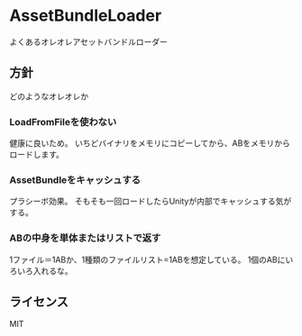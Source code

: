 # AssetBundleLoader
よくあるオレオレアセットバンドルローダー

## 方針
どのようなオレオレか

### LoadFromFileを使わない
健康に良いため。
いちどバイナリをメモリにコピーしてから、ABをメモリからロードします。

### AssetBundleをキャッシュする
プラシーボ効果。
そもそも一回ロードしたらUnityが内部でキャッシュする気がする。

### ABの中身を単体またはリストで返す
1ファイル＝1ABか、1種類のファイルリスト=1ABを想定している。
1個のABにいろいろ入れるな。

## ライセンス
MIT
